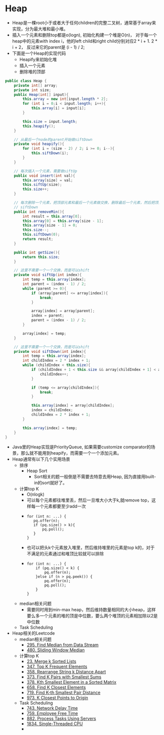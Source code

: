 # Heap

* Heap是一棵root小于或者大于任何children的完整二叉树，通常基于array来实现，分为最大堆和最小堆。
* 插入一个元素和删除top都是o(logn), 初始化构建一个堆是O(n)， 对于每一个heap中的元素with index i，他的left child和right child分别对应2 \* i + 1. 2 \* i + 2， 反过来它的parent是 (i - 1) / 2;
* 下面是一个Heap的实现代码
  * Heapify来初始化堆
  * 插入一个元素
  * 删除堆的顶部

```java
public class Heap {
    private int[] array;
    private int size;
    public Heap(int[] input){
        this.array = new int[input.length * 2];
        for (int i = 0;i < input.length; i++){
            this.array[i] = input[i];
        }

        this.size = input.length;
        this.heapify();
    }

    // 从最后一个node的parent开始做siftDown
    private void heapify(){
        for (int i = (size - 2) / 2; i >= 0; i--){
            this.siftDown(i);
        }
    }

    // 每次插入一个元素，需要做siftUp
    public void insert(int val){
        this.array[size] = val;
        this.siftUp(size);
        this.size++;
    }

    // 每次删除一个元素，把顶部元素和最后一个元素做交换，删除最后一个元素，然后把顶部元素做
    // siftDown
    public int removeMin(){
        int result = this.array[0];
        this.array[0] = this.array[size - 1];
        this.array[size - 1] = 0;
        this.size--;
        this.siftDown(0);
        return result;
    }

    public int getSize(){
        return this.size;
    }

    // 这里不需要一个一个交换，而是可以shift
    private void siftUp(int index){
        int temp = this.array[index];
        int parent = (index - 1) / 2;
        while (parent >= 0){
            if (array[parent] <= array[index]){
                break;
            }

            array[index] = array[parent];
            index = parent;
            parent = (index - 1) / 2;
        }

        array[index] = temp;
    }

    // 这里不需要一个一个交换，而是可以shift
    private void siftDown(int index){
        int temp = this.array[index];
        int childIndex = 2 * index + 1;
        while (childIndex < this.size){
            if (childIndex + 1 < this.size && array[childIndex + 1] < array[childIndex]){
                childIndex++;
            }

            if (temp <= array[childIndex]){
                break;
            }

            this.array[index] = array[childIndex];
            index = childIndex;
            childIndex = 2 * index + 1;
        }

        this.array[index] = temp;
    }
}
```

* Java里的Heap实现是PriorityQueue, 如果需要customize comparator的场景，那么就不能用到heapify，而需要一个一个添加元素。
* Heap通常有以下几个实用场景
  * 排序
    * Heap Sort
      * Sort相关的题一般倒是不需要去特意去用Heap, 因为直接用built-in的sort就好了。
  * 计算top K
    * O(nlogk)
    * 可以每个元素都往堆里丢，然后一旦堆大小大于k,就remove top，这样每一个元素都要至少add一次
    * ```
      for (int n: ...) {
         pq.offer(n);
         if (pq.size() > k){
             pq.poll();
         }
      }
      ```
    * 也可以把头k个元素放入堆里，然后维持堆里的元素是top k的，对于不满足的元素通过和堆顶比较就可以排除
    * ```
      for (int n: ...) {
          if (pq.size() < k) {
              pq.offer(n);
          }else if (n > pq.peek()) {
              pq.offer(n);
              pq.poll();
          }
      }
      ```
  * median相关问题
    * 需要同时用到min-max heap，然后维持数量相同的大小heap，这样要么多一个元素的堆的顶是中位数，要么两个堆顶的元素相加除以2是中位数
  * Task Scheduling
* Heap相关的Leetcode
  * median相关问题
    * [295. Find Median from Data Stream](https://leetcode.com/problems/find-median-from-data-stream)
    * [480. Sliding Window Median](https://leetcode.com/problems/sliding-window-median)
  * 计算top K
    * [23. Merge k Sorted Lists](https://leetcode.com/problems/merge-k-sorted-lists)
    * [347. Top K Frequent Elements](https://leetcode.com/problems/top-k-frequent-elements)
    * [358. Rearrange String k Distance Apart](https://leetcode.com/problems/rearrange-string-k-distance-apart)
    * [373. Find K Pairs with Smallest Sums](https://leetcode.com/problems/find-k-pairs-with-smallest-sums)
    * [378. Kth Smallest Element in a Sorted Matrix](https://leetcode.com/problems/kth-smallest-element-in-a-sorted-matrix)
    * [658. Find K Closest Elements](https://leetcode.com/problems/find-k-closest-elements)
    * [719. Find K-th Smallest Pair Distance](https://leetcode.com/problems/find-k-th-smallest-pair-distance)
    * [973. K Closest Points to Origin](https://leetcode.com/problems/k-closest-points-to-origin)
  * Task Scheduling
    * [743. Network Delay Time](https://leetcode.com/problems/network-delay-time)
    * [759. Employee Free Time](https://leetcode.com/problems/employee-free-time)
    * [882. Process Tasks Using Servers](https://leetcode.com/problems/process-tasks-using-servers)
    * [1834. Single-Threaded CPU](https://leetcode.com/problems/single-threaded-cpu)
    *
